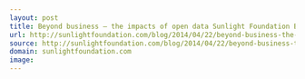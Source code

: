 ```yaml
---
layout: post
title: Beyond business — the impacts of open data Sunlight Foundation Blog
url: http://sunlightfoundation.com/blog/2014/04/22/beyond-business-the-impacts-of-open-data/
source: http://sunlightfoundation.com/blog/2014/04/22/beyond-business-the-impacts-of-open-data/
domain: sunlightfoundation.com
image: 
---
```


